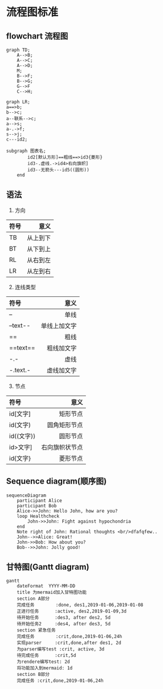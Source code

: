 # 流程图标准

## flowchart 流程图

```mermaid
graph TD;
    A-->B;
    A-->C;
    A-->D;
    M;
    B-->F;
    B-->G;
    G-->F
    C-->H;
```

```mermaid
graph LR;
a==>b;
b-->c;
a--联系-->c;
a-->s;
a-.->f;
s-->j;
c---id2;

subgraph 图表名;
        id2[默认方形]==粗线==>id3{菱形}
        id3-.虚线.->id4>右向旗帜]
        id3--无箭头---id5((圆形))
    end
```

## 语法

1. 方向

|符号|意义|
|:----|----:|
|TB|从上到下|
BT | 从下到上
RL | 从右到左
LR | 从左到右

2. 连线类型

|符号|意义|
|:----|----:|
– | 单线
–text-- | 单线上加文字
== | 粗线
\=\=text\=\= | 粗线加文字
-.- | 虚线
-.text.- | 虚线加文字

3. 节点

|符号|意义|
|:----|----:|
id[文字] | 矩形节点
id(文字) | 圆角矩形节点
id((文字)) | 圆形节点
id>文字] | 右向旗帜状节点
id{文字} | 菱形节点

## Sequence diagram(顺序图)

```mermaid
sequenceDiagram
    participant Alice
    participant Bob
    Alice->>John: Hello John, how are you?
    loop Healthcheck
        John->>John: Fight against hypochondria
    end
    Note right of John: Rational thoughts <br/>dfafqfew..
    John-->>Alice: Great!
    John->>Bob: How about you?
    Bob-->>John: Jolly good!
```


## 甘特图(Gantt diagram)

```mermaid
gantt
    dateFormat  YYYY-MM-DD
    title 为mermaid加入甘特图功能
    section A部分
    完成任务        :done, des1,2019-01-06,2019-01-08
    正进行任务      :active, des2,2019-01-09,3d
    待开始任务      :des3, after des2, 5d
    待开始任务2     :des4, after des3, 5d
    section 紧急任务
    完成任务        :crit,done,2019-01-06,24h
    实现parser     :crit,done,after des1, 2d
    为parser编写test :crit, active, 3d
    待完成任务      :crit,5d
    为rendere编写test: 2d
    将功能加入到mermaid: 1d
    section B部分
    完成任务 :crit,done,2019-01-06,24h
 
```
